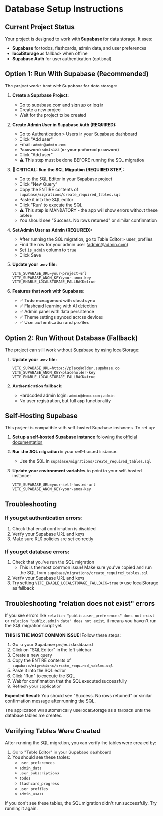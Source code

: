 # Database Setup Instructions

## Current Project Status
Your project is designed to work with **Supabase** for data storage. It uses:
- **Supabase** for todos, flashcards, admin data, and user preferences
- **localStorage** as fallback when offline
- **Supabase Auth** for user authentication (optional)

## Option 1: Run With Supabase (Recommended)
The project works best with Supabase for data storage:

1. **Create a Supabase Project:**
   - Go to [supabase.com](https://supabase.com) and sign up or log in
   - Create a new project
   - Wait for the project to be created

2. **Create Admin User in Supabase Auth (REQUIRED):**
   - Go to Authentication > Users in your Supabase dashboard
   - Click "Add user"
   - Email: `admin@admin.com`
   - Password: `admin123` (or your preferred password)
   - Click "Add user"
   - ⚠️ This step must be done BEFORE running the SQL migration

3. **🚨 CRITICAL: Run the SQL Migration (REQUIRED STEP):**
   - Go to the SQL Editor in your Supabase project
   - Click "New Query"
   - Copy the ENTIRE contents of `supabase/migrations/create_required_tables.sql`
   - Paste it into the SQL editor
   - Click "Run" to execute the SQL
   - ⚠️ This step is MANDATORY - the app will show errors without these tables
   - You should see "Success. No rows returned" or similar confirmation

4. **Set Admin User as Admin (REQUIRED):**
   - After running the SQL migration, go to Table Editor > user_profiles
   - Find the row for your admin user (admin@admin.com)
   - Set `is_admin` column to `true`
   - Click Save

5. **Update your `.env` file:**
   ```env
   VITE_SUPABASE_URL=your-project-url
   VITE_SUPABASE_ANON_KEY=your-anon-key
   VITE_ENABLE_LOCALSTORAGE_FALLBACK=true
   ```

6. **Features that work with Supabase:**
   - ✅ Todo management with cloud sync
   - ✅ Flashcard learning with AI detection
   - ✅ Admin panel with data persistence
   - ✅ Theme settings synced across devices
   - ✅ User authentication and profiles

## Option 2: Run Without Database (Fallback)

The project can still work without Supabase by using localStorage:

1. **Update your `.env` file:**
   ```env
   VITE_SUPABASE_URL=https://placeholder.supabase.co
   VITE_SUPABASE_ANON_KEY=placeholder-key
   VITE_ENABLE_LOCALSTORAGE_FALLBACK=true
   ```

2. **Authentication fallback:**
   - Hardcoded admin login: `admin@demo.com` / `admin`
   - No user registration, but full app functionality

## Self-Hosting Supabase

This project is compatible with self-hosted Supabase instances. To set up:

1. **Set up a self-hosted Supabase instance** following the [official documentation](https://supabase.com/docs/guides/self-hosting)

2. **Run the SQL migration** in your self-hosted instance:
   - Use the SQL in `supabase/migrations/create_required_tables.sql`

3. **Update your environment variables** to point to your self-hosted instance:
   ```env
   VITE_SUPABASE_URL=your-self-hosted-url
   VITE_SUPABASE_ANON_KEY=your-anon-key
   ```

## Troubleshooting

### If you get authentication errors:
1. Check that email confirmation is disabled
2. Verify your Supabase URL and keys
3. Make sure RLS policies are set correctly

### If you get database errors:
1. Check that you've run the SQL migration
   - This is the most common issue! Make sure you've copied and run the SQL from `supabase/migrations/create_required_tables.sql`
2. Verify your Supabase URL and keys
3. Try setting `VITE_ENABLE_LOCALSTORAGE_FALLBACK=true` to use localStorage as fallback

## Troubleshooting "relation does not exist" errors

If you see errors like `relation "public.user_preferences" does not exist` or `relation "public.admin_data" does not exist`, it means you haven't run the SQL migration script yet. 

**THIS IS THE MOST COMMON ISSUE!** Follow these steps:

1. Go to your Supabase project dashboard
2. Click on "SQL Editor" in the left sidebar
3. Create a new query
4. Copy the ENTIRE contents of `supabase/migrations/create_required_tables.sql`
5. Paste it into the SQL editor
6. Click "Run" to execute the SQL
7. Wait for confirmation that the SQL executed successfully
8. Refresh your application

**Expected Result:** You should see "Success. No rows returned" or similar confirmation message after running the SQL.

The application will automatically use localStorage as a fallback until the database tables are created.

## Verifying Tables Were Created

After running the SQL migration, you can verify the tables were created by:

1. Go to "Table Editor" in your Supabase dashboard
2. You should see these tables:
   - `user_preferences`
   - `admin_data` 
   - `user_subscriptions`
   - `todos`
   - `flashcard_progress`
   - `user_profiles`
   - `admin_users`

If you don't see these tables, the SQL migration didn't run successfully. Try running it again.